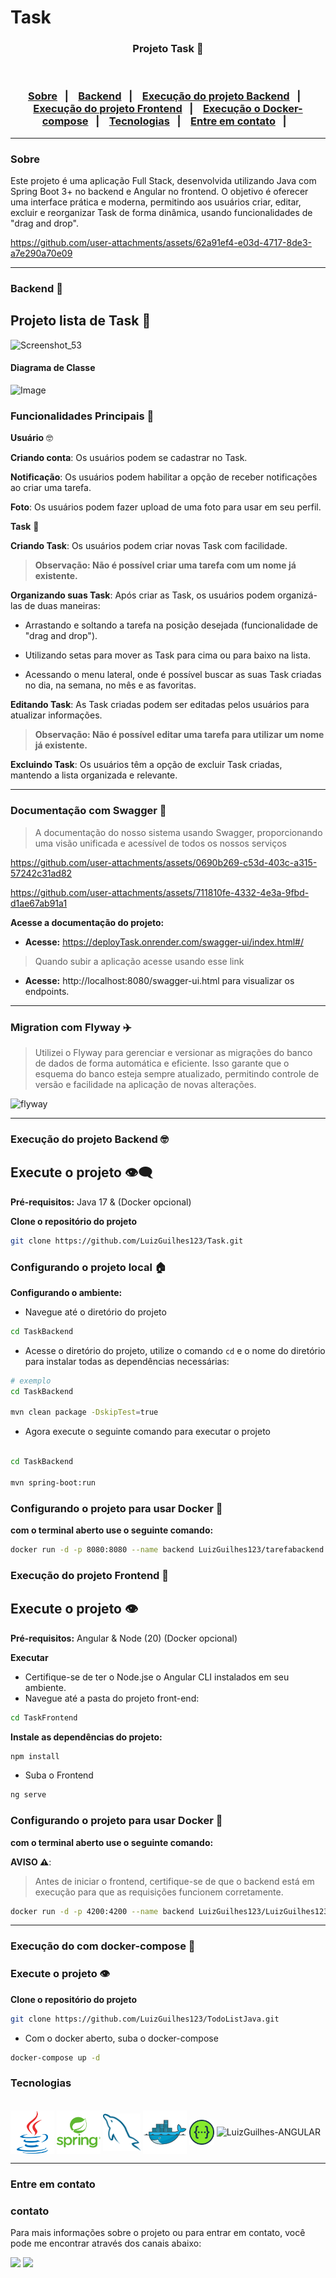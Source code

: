 <h1> Task </h1>

<h3 align="center">
    Projeto Task 📝
    <br>
    <br><br>
    <p align="center">
      <a href="#sobre">Sobre</a>&nbsp;&nbsp;&nbsp;|&nbsp;&nbsp;&nbsp;
      <a href="#back">Backend</a>&nbsp;&nbsp;&nbsp;|&nbsp;&nbsp;&nbsp;
      <a href="#execB">Execução do projeto Backend</a>&nbsp;&nbsp;&nbsp;|&nbsp;&nbsp;&nbsp;
      <a href="#execF">Execução do projeto Frontend</a>&nbsp;&nbsp;&nbsp;|&nbsp;&nbsp;&nbsp;
      <a href="#execD">Execução o Docker-compose</a>&nbsp;&nbsp;&nbsp;|&nbsp;&nbsp;&nbsp;
      <a href="#tec">Tecnologias</a>&nbsp;&nbsp;&nbsp;|&nbsp;&nbsp;&nbsp;
      <a href="#contato">Entre em contato</a>&nbsp;&nbsp;&nbsp;|&nbsp;&nbsp;&nbsp;
  </p>
</h3>

<hr>

<h3 id="sobre"> Sobre </h3>

Este projeto é uma aplicação Full Stack, desenvolvida utilizando Java com Spring Boot 3+ no backend e Angular no frontend. O objetivo é oferecer uma interface prática e moderna, permitindo aos usuários criar, editar, excluir e reorganizar Task de forma dinâmica, usando funcionalidades de "drag and drop".

https://github.com/user-attachments/assets/62a91ef4-e03d-4717-8de3-a7e290a70e09

<hr>

<h3 id="back"> Backend 🔧 </h3>

<h2> Projeto lista de Task 🧱 </h2>

![Screenshot_53](https://github.com/user-attachments/assets/c1f79c9e-6ac4-433f-b73f-7ad61da086dc)

#### Diagrama de Classe

![Image](https://github.com/user-attachments/assets/95357ca8-2f6a-48cf-85a0-6aaa58618186)

### Funcionalidades Principais 🔧

__Usuário__ 🤓

__Criando conta__: Os usuários podem se cadastrar no Task.

__Notificação__: Os usuários podem habilitar a opção de receber notificações ao criar uma tarefa.

__Foto__: Os usuários podem fazer upload de uma foto para usar em seu perfil.

__Task__ 📝

__Criando Task__: Os usuários podem criar novas Task com facilidade.

> __Observação: Não é possível criar uma tarefa com um nome já existente.__

__Organizando suas Task__: Após criar as Task, os usuários podem organizá-las de duas maneiras:

 - Arrastando e soltando a tarefa na posição desejada (funcionalidade de "drag and drop").

 - Utilizando setas para mover as Task para cima ou para baixo na lista.

 - Acessando o menu lateral, onde é possível buscar as suas Task criadas no dia, na semana, no mês e as favoritas.

__Editando Task__: As Task criadas podem ser editadas pelos usuários para atualizar informações.

> __Observação: Não é possível editar uma tarefa para utilizar um nome já existente.__

__Excluindo Task__: Os usuários têm a opção de excluir Task criadas, mantendo a lista organizada e relevante.


<hr>

<h3> Documentação com Swagger 📗 </h3>

>  A documentação do nosso sistema usando Swagger, proporcionando uma visão unificada e acessível de todos os nossos serviços

https://github.com/user-attachments/assets/0690b269-c53d-403c-a315-57242c31ad82

https://github.com/user-attachments/assets/711810fe-4332-4e3a-9fbd-d1ae67ab91a1

__Acesse a documentação do projeto:__

 - __Acesse:__ https://deployTask.onrender.com/swagger-ui/index.html#/

> Quando subir a aplicação acesse usando esse link

 - __Acesse:__ http://localhost:8080/swagger-ui.html para visualizar os endpoints.

<hr>

<h3> Migration com Flyway ️‍️✈️ </h3>

> Utilizei o Flyway para gerenciar e versionar as migrações do banco de dados de forma automática e eficiente. Isso garante que o esquema do banco esteja sempre atualizado, permitindo controle de versão e facilidade na aplicação de novas alterações.

![flyway](https://github.com/user-attachments/assets/0cffa7a8-48f2-4b0c-b53e-0ecbbb19bf0b)

<hr>

<h3 id="execB"> Execução do projeto Backend 🤓 </h3>

## Execute o projeto 👁‍🗨

__Pré-requisitos:__ Java 17  & (Docker opcional)

__Clone o repositório do projeto__

~~~~~~Bash
git clone https://github.com/LuizGuilhes123/Task.git
~~~~~~

### Configurando o projeto local 🏠

__Configurando o ambiente:__

- Navegue até o diretório do projeto

~~~~~~Bash
cd TaskBackend
~~~~~~

- Acesse o diretório do projeto, utilize o comando `cd` e o nome do diretório para instalar todas as dependências necessárias:

~~~~~~Bash
# exemplo
cd TaskBackend

mvn clean package -DskipTest=true
~~~~~~

- Agora execute o seguinte comando para executar o projeto

~~~~Bash

cd TaskBackend

mvn spring-boot:run
~~~~

### Configurando o projeto para usar Docker 🐳

__com o terminal aberto use o seguinte comando:__

~~~~~~Bash
docker run -d -p 8080:8080 --name backend LuizGuilhes123/tarefabackend:latest
~~~~~~


<h3 id="execF"> Execução do projeto Frontend 🤪 </h3>

## Execute o projeto 👁

__Pré-requisitos:__ Angular & Node (20) (Docker opcional)

__Executar__

- Certifique-se de ter o Node.jse o Angular CLI instalados em seu ambiente.
- Navegue até a pasta do projeto front-end:

~~~~~~Bash
cd TaskFrontend
~~~~~~

__Instale as dependências do projeto:__

~~~~~~Bash
npm install
~~~~~~

- Suba o Frontend

~~~~~~Bash
ng serve
~~~~~~

### Configurando o projeto para usar Docker 🐳

__com o terminal aberto use o seguinte comando:__

__AVISO ⚠️__:

> Antes de iniciar o frontend, certifique-se de que o backend está em execução para que as requisições funcionem corretamente.

~~~~~~Bash
docker run -d -p 4200:4200 --name backend LuizGuilhes123/LuizGuilhes123/tarefafrontend:latest
~~~~~~

<hr>

<h3 id="execD"> Execução do com docker-compose  🐳</h3>

### Execute o projeto 👁

__Clone o repositório do projeto__

~~~~~~Bash
git clone https://github.com/LuizGuilhes123/TodoListJava.git
~~~~~~

- Com o docker aberto, suba o docker-compose

~~~~~~Bash
docker-compose up -d
~~~~~~

<h3 id="tec"> Tecnologias </h3>

<div style="display: inline_block"><br>

<img align="center" alt="LuizGuilhes-Java" height="70" width="70" src="https://github.com/devicons/devicon/blob/master/icons/java/java-original.svg">
<img align="center" alt="LuizGuilhes-SpringBoot" height="70" width="70" src="https://raw.githubusercontent.com/devicons/devicon/1119b9f84c0290e0f0b38982099a2bd027a48bf1/icons/spring/spring-original-wordmark.svg">
<img align="center" alt="LuizGuilhes-MYSQL" height="60" width="60"
src= https://raw.githubusercontent.com/devicons/devicon/1119b9f84c0290e0f0b38982099a2bd027a48bf1/icons/mysql/mysql-original.svg>
<img align="center" alt="LuizGuilhes-Docker" height="70" width="70" src="https://raw.githubusercontent.com/devicons/devicon/1119b9f84c0290e0f0b38982099a2bd027a48bf1/icons/docker/docker-original.svg">
<img align="center" alt="LuizGuilhes-Swagger" height="40" width="40" src="https://raw.githubusercontent.com/devicons/devicon/master/icons/swagger/swagger-original.svg">
<img align="center" alt="LuizGuilhes-ANGULAR" height="50" width="50" src="https://raw.githubusercontent.com/get-icon/geticon/fc0f660daee147afb4a56c64e12bde6486b73e39/icons/angular-icon.svg">

</div>

<hr>

<h3 id="contato"> Entre em contato </h3>

### contato

Para mais informações sobre o projeto ou para entrar em contato, você pode me encontrar através dos canais abaixo:

<div style="display: inline_block">

  <a href="https://www.linkedin.com/in/luiz-guilherme-sousa-braga-648480219/" target="_blank"><img src="https://img.shields.io/badge/-LinkedIn-%230077B5?style=for-the-badge&logo=linkedin&logoColor=white" target="_blank"></a>
 <a href="mailto:luizguilhermeinformat@gmail.com" target="_blank"><img src="https://img.shields.io/badge/Gmail-D14836?style=for-the-badge&logo=gmail&logoColor=white" target="_blank"></a>

</div>
